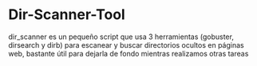 # Dir-Scanner-Tool
dir_scanner es un pequeño script que usa 3 herramientas (gobuster, dirsearch y dirb) para escanear y buscar directorios ocultos en páginas web, bastante útil para dejarla de fondo mientras realizamos otras tareas 
